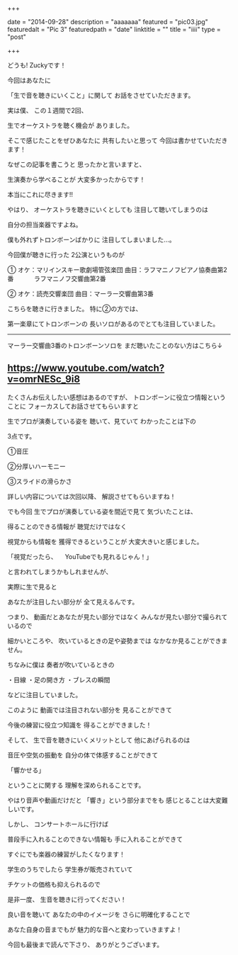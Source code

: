 +++


date = "2014-09-28"
description = "aaaaaaa"
featured = "pic03.jpg"
featuredalt = "Pic 3"
featuredpath = "date"
linktitle = ""
title = "iiii"
type = "post"

+++


どうも!
Zuckyです！



今回はあなたに

「生で音を聴きにいくこと」に関して
お話をさせていただきます。


実は僕、
この１週間で2回、

生でオーケストラを聴く機会が
ありました。

そこで感じたことをぜひあなたに
共有したいと思って
今回は書かせていただきます！


なぜこの記事を書こうと
思ったかと言いますと、


生演奏から学べることが
大変多かったからです！



本当にこれに尽きます!!


やはり、
オーケストラを聴きにいくとしても
注目して聴いてしまうのは

自分の担当楽器ですよね。


僕も外れずトロンボーンばかりに
注目してしまいました...。




今回僕が聴きに行った
2公演というものが


①
オケ：マリインスキー歌劇場管弦楽団
曲目：ラフマニノフピアノ協奏曲第2番
　　　ラフマニノフ交響曲第2番

②
オケ：読売交響楽団
曲目：マーラー交響曲第3番



こちらを聴きに行きました。
特に②の方では、

第一楽章にてトロンボーンの
長いソロがあるのでとても注目していました。


---------------------------------------------------------

マーラー交響曲3番のトロンボーンソロを
まだ聴いたことのない方はこちら↓

https://www.youtube.com/watch?v=omrNESc_9i8
---------------------------------------------------------




たくさんお伝えしたい感想はあるのですが、
トロンボーンに役立つ情報ということに
フォーカスしてお話させてもらいますと

生でプロが演奏している姿を
聴いて、見ていて
わかったことは下の

3点です。


①音圧

②分厚いハーモニー

③スライドの滑らかさ



詳しい内容については次回以降、
解説させてもらいますね！



でも今回
生でプロが演奏している姿を間近で見て
気づいたことは、


得ることのできる情報が
聴覚だけではなく

視覚からも情報を
獲得できるということが
大変大きいと感じました。


「視覚だったら、
　YouTubeでも見れるじゃん！」




と言われてしまうかもしれませんが、

実際に生で見ると

あなたが注目したい部分が
全て見えるんです。


つまり、
動画だとあなたが見たい部分ではなく
みんなが見たい部分で撮られているので


細かいところや、
吹いているときの足や姿勢までは
なかなか見ることができません。


ちなみに僕は
奏者が吹いているときの



・目線
・足の開き方
・ブレスの瞬間


などに注目していました。



このように
動画では注目されない部分を
見ることができて

今後の練習に役立つ知識を
得ることができました！




そして、
生で音を聴きにいくメリットとして
他にあげられるのは


音圧や空気の振動を
自分の体で体感することができて


「響かせる」


ということに関する
理解を深められることです。


やはり音声や動画だけだと
「響き」という部分までをも
感じとることは大変難しいです。


しかし、
コンサートホールに行けば

普段手に入れることのできない情報も
手に入れることができて

すぐにでも楽器の練習がしたくなります！



学生のうちでしたら
学生券が販売されていて

チケットの価格も抑えられるので


是非一度、
生音を聴きに行ってください！



良い音を聴いて
あなたの中のイメージを
さらに明確化することで


あなた自身の音までもが
魅力的な音へと変わっていきますよ！




今回も最後まで読んで下さり、
ありがとうございます。
